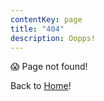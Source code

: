 ```yaml
---
contentKey: page
title: "404"
description: Oopps!
---
```

😱 Page not found!

Back to [Home](/ "Back to Home!")!
